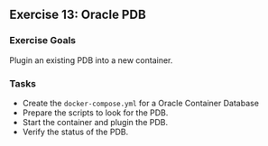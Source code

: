 ## Exercise 13: Oracle PDB

### Exercise Goals

Plugin an existing PDB into a new container.

### Tasks

- Create the `docker-compose.yml` for a Oracle Container Database
- Prepare the scripts to look for the PDB.
- Start the container and plugin the PDB.
- Verify the status of the PDB.

<!-- Stuff between the <div class="notes"> will be rendered as pptx slide notes -->
<div class="notes">

</div>
